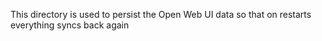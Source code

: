 This directory is used to persist the Open Web UI data so that on restarts everything syncs back again 

